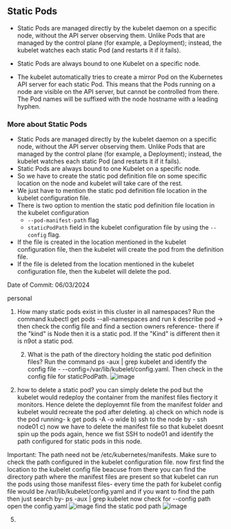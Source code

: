 ## Static Pods

- Static Pods are managed directly by the kubelet daemon on a specific node, without the API server observing them. Unlike Pods that are managed by the control plane (for example, a Deployment); instead, the kubelet watches each static Pod (and restarts it if it fails).

- Static Pods are always bound to one Kubelet on a specific node.

- The kubelet automatically tries to create a mirror Pod on the Kubernetes API server for each static Pod. This means that the Pods running on a node are visible on the API server, but cannot be controlled from there. The Pod names will be suffixed with the node hostname with a leading hyphen.

### More about Static Pods

- Static Pods are managed directly by the kubelet daemon on a specific node, without the API server observing them. Unlike Pods that are managed by the control plane (for example, a Deployment); instead, the kubelet watches each static Pod (and restarts it if it fails).
- Static Pods are always bound to one Kubelet on a specific node.
- So we have to create the static pod definition file on some specific location on the node and kubelet will take care of the rest.
- We just have to mention the static pod definition file location in the kubelet configuration file.
- There is two option to mention the static pod definition file location in the kubelet configuration
    - `--pod-manifest-path` flag
    - `staticPodPath` field in the kubelet configuration file by using the `--config` flag.
- If the file is created in the location mentioned in the kubelet configuration file, then the kubelet will create the pod from the definition file.
- If the file is deleted from the location mentioned in the kubelet configuration file, then the kubelet will delete the pod.

Date of Commit: 06/03/2024

personal

1) How many static pods exist in this cluster in all namespaces?
   Run the command kubectl get pods --all-namespaces and run k describe pod -> then check the config file and find a section owners reference- there if the "kind" is Node then it is a static pod. If the "Kind" is different then it is n9ot a static pod.
   
   2) What is the path of the directory holding the static pod definition files?
   Run the command ps -aux | grep kubelet and identify the config file - --config=/var/lib/kubelet/config.yaml. Then check in the config file for staticPodPath.
![image](https://github.com/user-attachments/assets/a0fee5ff-daec-45ad-955e-6e103e1a6a4e)

3) how to delete a static pod?
you can simply delete the pod but the kubelet would redeploy the container from the manifest files fiectory it monitors. Hence delete the deployemnt file from the manifest folder and kubelet would recreate the pod after deleting. 
a) check on which node is the pod running- k get pods -A -o wide
b) ssh to the node by - ssh node01
c) now we have to delete the manifest file so that kubelet doesnt spin up the pods again, hence we fist SSH to node01 and identify the path configured for static pods in this node.

Important: The path need not be /etc/kubernetes/manifests. Make sure to check the path configured in the kubelet configuration file.
now first find the location to the kubelet config file beacuse from there you can find the directory path where the manifest files are present so that kubelet can run the pods using those manifesst files-
every time the path for kubelet config file would be /var/lib/kubelet/config.yaml
and if you want to find the path then just search by- 
ps -aux | grep kubelet
now check for --config path
open the config.yaml
![image](https://github.com/user-attachments/assets/4401e32d-636d-4ffc-9395-9c15a43b7994)
find the static pod path
![image](https://github.com/user-attachments/assets/cf18887b-33f7-4d64-b236-ee3c0cf72f1c)

5) 
